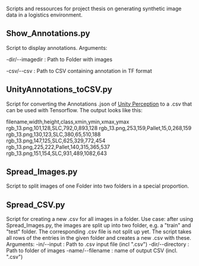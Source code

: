 Scripts and ressources for project thesis on generating synthetic image data in a logistics environment.


## Show_Annotations.py
Script to display annotations.
Arguments:

  -dir/--imagedir : Path to Folder with images
  
  -csv/--csv : Path to CSV containing annotation in TF format
  
## UnityAnnotations_toCSV.py
Script for converting the Annotations .json of [Unity Perception](https://github.com/Unity-Technologies/com.unity.perception) to a .csv that can be used with Tensorflow. The output looks like this: 

filename,width,height,class,xmin,ymin,xmax,ymax
rgb_13.png,101,128,SLC,792,0,893,128
rgb_13.png,253,159,Pallet,15,0,268,159
rgb_13.png,130,123,SLC,380,65,510,188
rgb_13.png,147,125,SLC,625,329,772,454
rgb_13.png,225,222,Pallet,140,315,365,537
rgb_13.png,151,154,SLC,931,489,1082,643
  
## Spread_Images.py
Script to split images of one Folder into two folders in a special proportion.

## Spread_CSV.py
Script for creating a new .csv for all images in a folder.
Use case: after using Spread_Images.py, the images are split up into two folder, e.g. a "train" and "test" folder. 
The corresponding .csv file is not split up yet. The script takes all rows of the entries in the given folder and creates a new .csv with these. 
Arguments:
  -in/--input : Path to .csv input file (incl ".csv")
  -dir/--directory : Path to folder of images
  -name/--filename : name of output CSV (incl. ".csv")
  


